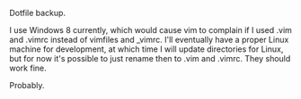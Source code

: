 Dotfile backup.

I use Windows 8 currently, which would cause vim to complain if I used .vim and .vimrc instead of vimfiles and _vimrc. I'll eventually have a proper Linux machine for development, at which time I will update directories for Linux, but for now it's possible to just rename then to .vim and .vimrc. They should work fine.

Probably.
